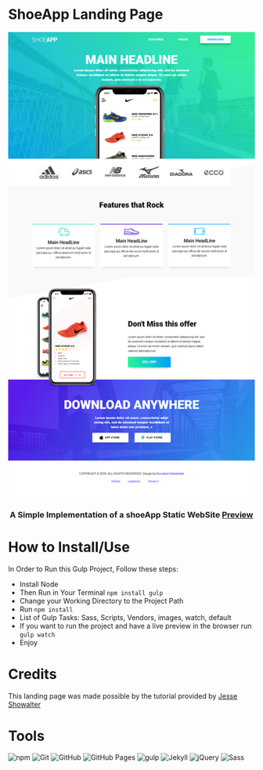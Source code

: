 # ShoeApp Landing Page
![Abdulmalik](webImage.png)
<h3 align="center">
A Simple Implementation of a shoeApp Static WebSite <a href="https://abdulmaliknurudeen4.github.io/shoeAppLandingPage-master/" target="_blank" rel="noreferrer">Preview</a>
</h3>


# How to Install/Use
In Order to Run this Gulp Project, Follow these steps:
* Install Node
* Then Run in Your Terminal `npm install gulp`
* Change your Working Directory to the Project Path
* Run `npm install`
* List of Gulp Tasks: Sass, Scripts, Vendors, images, watch, default
* If you want to run the project and have a live preview in the browser run `gulp watch`
* Enjoy

#   Credits
This landing page was made possible by the tutorial provided by <a href="https://github.com/jesseshowalter">Jesse Showalter</a>

# Tools
![npm](https://img.shields.io/static/v1?style=for-the-badge&message=npm&color=CB3837&logo=npm&logoColor=FFFFFF&label=)
![Git](https://img.shields.io/static/v1?style=for-the-badge&message=Git&color=F05032&logo=Git&logoColor=FFFFFF&label=)
![GitHub](https://img.shields.io/static/v1?style=for-the-badge&message=GitHub&color=181717&logo=GitHub&logoColor=FFFFFF&label=)
![GitHub Pages](https://img.shields.io/static/v1?style=for-the-badge&message=GitHub+Pages&color=222222&logo=GitHub+Pages&logoColor=FFFFFF&label=)
![gulp](https://img.shields.io/static/v1?style=for-the-badge&message=gulp&color=CF4647&logo=gulp&logoColor=FFFFFF&label=)
![Jekyll](https://img.shields.io/static/v1?style=for-the-badge&message=Jekyll&color=CC0000&logo=Jekyll&logoColor=FFFFFF&label=)
![jQuery](https://img.shields.io/static/v1?style=for-the-badge&message=jQuery&color=0769AD&logo=jQuery&logoColor=FFFFFF&label=)
![Sass](https://img.shields.io/static/v1?style=for-the-badge&message=Sass&color=CC6699&logo=Sass&logoColor=FFFFFF&label=)